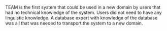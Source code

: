 TEAM is the first system that could be used in a new domain by users that had no technical knowledge of the system. Users did not need to have any linguistic knowledge. A database expert with knowledge of the database was all that was needed to transport the system to a new domain.